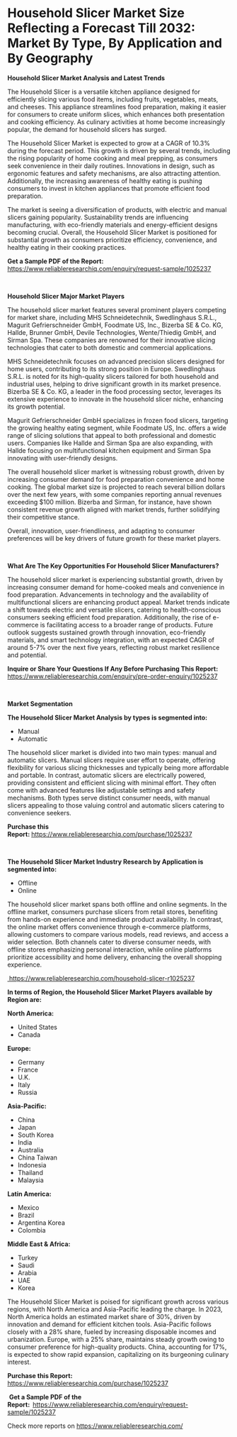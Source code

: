 <p><h1>Household Slicer Market Size Reflecting a Forecast Till 2032: Market By Type, By Application and By Geography</h1></p><p><strong>Household Slicer Market Analysis and Latest Trends</strong></p>
<p><p>The Household Slicer is a versatile kitchen appliance designed for efficiently slicing various food items, including fruits, vegetables, meats, and cheeses. This appliance streamlines food preparation, making it easier for consumers to create uniform slices, which enhances both presentation and cooking efficiency. As culinary activities at home become increasingly popular, the demand for household slicers has surged.</p><p>The Household Slicer Market is expected to grow at a CAGR of 10.3% during the forecast period. This growth is driven by several trends, including the rising popularity of home cooking and meal prepping, as consumers seek convenience in their daily routines. Innovations in design, such as ergonomic features and safety mechanisms, are also attracting attention. Additionally, the increasing awareness of healthy eating is pushing consumers to invest in kitchen appliances that promote efficient food preparation.</p><p>The market is seeing a diversification of products, with electric and manual slicers gaining popularity. Sustainability trends are influencing manufacturing, with eco-friendly materials and energy-efficient designs becoming crucial. Overall, the Household Slicer Market is positioned for substantial growth as consumers prioritize efficiency, convenience, and healthy eating in their cooking practices.</p></p>
<p><strong>Get a Sample PDF of the Report:&nbsp;</strong> <a href="https://www.reliableresearchiq.com/enquiry/request-sample/1025237?utm_campaign=3128&utm_medium=2&utm_source=Github&utm_content=ia&utm_term=06032025&utm_id=household-slicer">https://www.reliableresearchiq.com/enquiry/request-sample/1025237</a></p>
<p>&nbsp;</p>
<p><strong>Household Slicer Major Market Players</strong></p>
<p><p>The household slicer market features several prominent players competing for market share, including MHS Schneidetechnik, Swedlinghaus S.R.L., Magurit Gefrierschneider GmbH, Foodmate US, Inc., Bizerba SE & Co. KG, Hallde, Brunner GmbH, Devile Technologies, Wente/Thiedig GmbH, and Sirman Spa. These companies are renowned for their innovative slicing technologies that cater to both domestic and commercial applications.</p><p>MHS Schneidetechnik focuses on advanced precision slicers designed for home users, contributing to its strong position in Europe. Swedlinghaus S.R.L. is noted for its high-quality slicers tailored for both household and industrial uses, helping to drive significant growth in its market presence. Bizerba SE & Co. KG, a leader in the food processing sector, leverages its extensive experience to innovate in the household slicer niche, enhancing its growth potential.</p><p>Magurit Gefrierschneider GmbH specializes in frozen food slicers, targeting the growing healthy eating segment, while Foodmate US, Inc. offers a wide range of slicing solutions that appeal to both professional and domestic users. Companies like Hallde and Sirman Spa are also expanding, with Hallde focusing on multifunctional kitchen equipment and Sirman Spa innovating with user-friendly designs.</p><p>The overall household slicer market is witnessing robust growth, driven by increasing consumer demand for food preparation convenience and home cooking. The global market size is projected to reach several billion dollars over the next few years, with some companies reporting annual revenues exceeding $100 million. Bizerba and Sirman, for instance, have shown consistent revenue growth aligned with market trends, further solidifying their competitive stance.</p><p>Overall, innovation, user-friendliness, and adapting to consumer preferences will be key drivers of future growth for these market players.</p></p>
<p>&nbsp;</p>
<p><strong>What Are The Key Opportunities For Household Slicer Manufacturers?</strong></p>
<p><p>The household slicer market is experiencing substantial growth, driven by increasing consumer demand for home-cooked meals and convenience in food preparation. Advancements in technology and the availability of multifunctional slicers are enhancing product appeal. Market trends indicate a shift towards electric and versatile slicers, catering to health-conscious consumers seeking efficient food preparation. Additionally, the rise of e-commerce is facilitating access to a broader range of products. Future outlook suggests sustained growth through innovation, eco-friendly materials, and smart technology integration, with an expected CAGR of around 5-7% over the next five years, reflecting robust market resilience and potential.</p></p>
<p><strong>Inquire or Share Your Questions If Any Before Purchasing This Report:</strong> <a href="https://www.reliableresearchiq.com/enquiry/pre-order-enquiry/1025237?utm_campaign=3128&utm_medium=2&utm_source=Github&utm_content=ia&utm_term=06032025&utm_id=household-slicer">https://www.reliableresearchiq.com/enquiry/pre-order-enquiry/1025237</a></p>
<p>&nbsp;</p>
<p><strong>Market Segmentation</strong></p>
<p><strong>The Household Slicer Market Analysis by types is segmented into:</strong></p>
<p><ul><li>Manual</li><li>Automatic</li></ul></p>
<p><p>The household slicer market is divided into two main types: manual and automatic slicers. Manual slicers require user effort to operate, offering flexibility for various slicing thicknesses and typically being more affordable and portable. In contrast, automatic slicers are electrically powered, providing consistent and efficient slicing with minimal effort. They often come with advanced features like adjustable settings and safety mechanisms. Both types serve distinct consumer needs, with manual slicers appealing to those valuing control and automatic slicers catering to convenience seekers.</p></p>
<p><strong>Purchase this Report:&nbsp;</strong><a href="https://www.reliableresearchiq.com/purchase/1025237?utm_campaign=3128&utm_medium=2&utm_source=Github&utm_content=ia&utm_term=06032025&utm_id=household-slicer">https://www.reliableresearchiq.com/purchase/1025237</a></p>
<p>&nbsp;</p>
<p><strong>The Household Slicer Market Industry Research by Application is segmented into:</strong></p>
<p><ul><li>Offline</li><li>Online</li></ul></p>
<p><p>The household slicer market spans both offline and online segments. In the offline market, consumers purchase slicers from retail stores, benefiting from hands-on experience and immediate product availability. In contrast, the online market offers convenience through e-commerce platforms, allowing customers to compare various models, read reviews, and access a wider selection. Both channels cater to diverse consumer needs, with offline stores emphasizing personal interaction, while online platforms prioritize accessibility and home delivery, enhancing the overall shopping experience.</p></p>
<p><a href="https://www.reliableresearchiq.com/household-slicer-r1025237?utm_campaign=3128&utm_medium=2&utm_source=Github&utm_content=ia&utm_term=06032025&utm_id=household-slicer">&nbsp;https://www.reliableresearchiq.com/household-slicer-r1025237</a></p>
<p><strong>In terms of Region, the Household Slicer Market Players available by Region are:</strong></p>
<p>
    <p> <strong> North America: </strong>
        <ul>
            <li>United States</li>
            <li>Canada</li>
        </ul>
        </p> 
    <p> <strong> Europe: </strong>
        <ul>
            <li>Germany</li>
            <li>France</li>
            <li>U.K.</li>
            <li>Italy</li>
            <li>Russia</li>
        </ul>
        </p> 
    <p> <strong> Asia-Pacific: </strong>
        <ul>
            <li>China</li>
            <li>Japan</li>
            <li>South Korea</li>
            <li>India</li>
            <li>Australia</li>
            <li>China Taiwan</li>
            <li>Indonesia</li>
            <li>Thailand</li>
            <li>Malaysia</li>
        </ul>
        </p> 
    <p> <strong> Latin America: </strong>
        <ul>
            <li>Mexico</li>
            <li>Brazil</li>
            <li>Argentina Korea</li>
            <li>Colombia</li>
        </ul>
        </p> 
    <p> <strong> Middle East & Africa: </strong>
        <ul>
            <li>Turkey</li>
            <li>Saudi</li>
            <li>Arabia</li>
            <li>UAE</li>
            <li>Korea</li>
        </ul>
    </p>
    </p>
<p><p>The Household Slicer Market is poised for significant growth across various regions, with North America and Asia-Pacific leading the charge. In 2023, North America holds an estimated market share of 30%, driven by innovation and demand for efficient kitchen tools. Asia-Pacific follows closely with a 28% share, fueled by increasing disposable incomes and urbanization. Europe, with a 25% share, maintains steady growth owing to consumer preference for high-quality products. China, accounting for 17%, is expected to show rapid expansion, capitalizing on its burgeoning culinary interest.</p></p>
<p><strong>Purchase this Report: </strong><a href="https://www.reliableresearchiq.com/purchase/1025237?utm_campaign=3128&utm_medium=2&utm_source=Github&utm_content=ia&utm_term=06032025&utm_id=household-slicer">https://www.reliableresearchiq.com/purchase/1025237</a></p>
<p>&nbsp;<strong>Get a Sample PDF of the Report:&nbsp;&nbsp;</strong><a href="https://www.reliableresearchiq.com/enquiry/request-sample/1025237?utm_campaign=3128&utm_medium=2&utm_source=Github&utm_content=ia&utm_term=06032025&utm_id=household-slicer">https://www.reliableresearchiq.com/enquiry/request-sample/1025237</a></p>
<p><strong></strong></p>
<p>Check more reports on <a href="https://www.reliableresearchiq.com/?utm_campaign=3128&utm_medium=2&utm_source=Github&utm_content=ia&utm_term=06032025&utm_id=household-slicer">https://www.reliableresearchiq.com/</a></p>